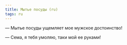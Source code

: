 ```yaml
---
title: Мытье посуды (ru)
tags: ru
---
```


— Мытье посуды ущемляет мое мужское достоинство!

— Сема, я тебя умоляю, таки мой ее руками!

